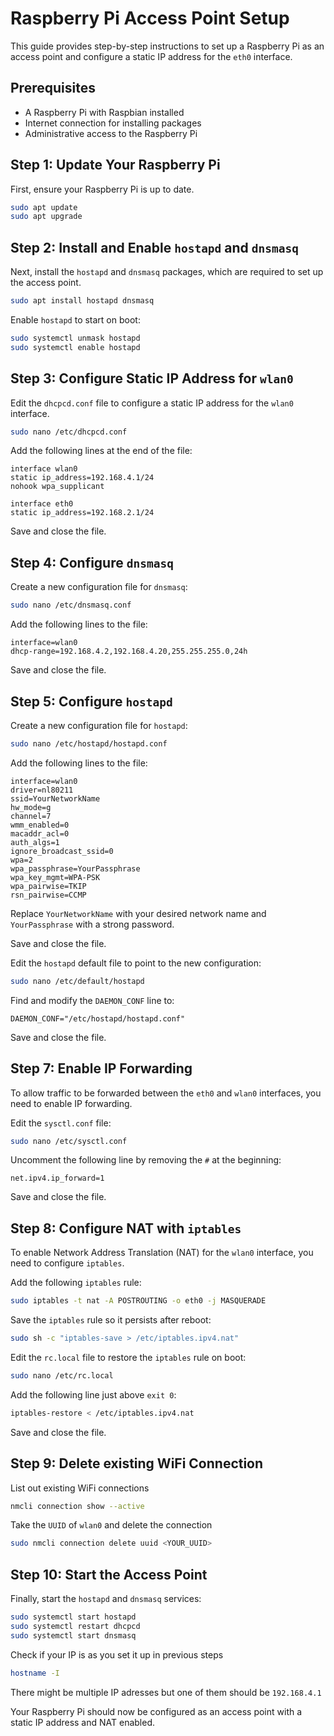 # Raspberry Pi Access Point Setup

This guide provides step-by-step instructions to set up a Raspberry Pi as an access point and configure a static IP address for the `eth0` interface.

## Prerequisites

- A Raspberry Pi with Raspbian installed
- Internet connection for installing packages
- Administrative access to the Raspberry Pi

## Step 1: Update Your Raspberry Pi

First, ensure your Raspberry Pi is up to date.

```sh
sudo apt update
sudo apt upgrade
```
## Step 2: Install and Enable `hostapd` and `dnsmasq`

Next, install the `hostapd` and `dnsmasq` packages, which are required to set up the access point.

```sh
sudo apt install hostapd dnsmasq
```

Enable `hostapd` to start on boot:

```sh
sudo systemctl unmask hostapd
sudo systemctl enable hostapd
```
## Step 3: Configure Static IP Address for `wlan0`

Edit the `dhcpcd.conf` file to configure a static IP address for the `wlan0` interface.

```sh
sudo nano /etc/dhcpcd.conf
```

Add the following lines at the end of the file:

```
interface wlan0
static ip_address=192.168.4.1/24
nohook wpa_supplicant

interface eth0
static ip_address=192.168.2.1/24
```

Save and close the file.


## Step 4: Configure `dnsmasq`

Create a new configuration file for `dnsmasq`:

```sh
sudo nano /etc/dnsmasq.conf
```

Add the following lines to the file:

```
interface=wlan0
dhcp-range=192.168.4.2,192.168.4.20,255.255.255.0,24h
```

Save and close the file.

## Step 5: Configure `hostapd`

Create a new configuration file for `hostapd`:

```sh
sudo nano /etc/hostapd/hostapd.conf
```

Add the following lines to the file:

```
interface=wlan0
driver=nl80211
ssid=YourNetworkName
hw_mode=g
channel=7
wmm_enabled=0
macaddr_acl=0
auth_algs=1
ignore_broadcast_ssid=0
wpa=2
wpa_passphrase=YourPassphrase
wpa_key_mgmt=WPA-PSK
wpa_pairwise=TKIP
rsn_pairwise=CCMP
```

Replace `YourNetworkName` with your desired network name and `YourPassphrase` with a strong password.

Save and close the file.

Edit the `hostapd` default file to point to the new configuration:

```sh
sudo nano /etc/default/hostapd
```

Find and modify the `DAEMON_CONF` line to:

```
DAEMON_CONF="/etc/hostapd/hostapd.conf"
```

Save and close the file.

## Step 7: Enable IP Forwarding

To allow traffic to be forwarded between the `eth0` and `wlan0` interfaces, you need to enable IP forwarding.

Edit the `sysctl.conf` file:

```sh
sudo nano /etc/sysctl.conf
```

Uncomment the following line by removing the `#` at the beginning:

```
net.ipv4.ip_forward=1
```

Save and close the file.

## Step 8: Configure NAT with `iptables`

To enable Network Address Translation (NAT) for the `wlan0` interface, you need to configure `iptables`.

Add the following `iptables` rule:

```sh
sudo iptables -t nat -A POSTROUTING -o eth0 -j MASQUERADE
```

Save the `iptables` rule so it persists after reboot:

```sh
sudo sh -c "iptables-save > /etc/iptables.ipv4.nat"
```

Edit the `rc.local` file to restore the `iptables` rule on boot:

```sh
sudo nano /etc/rc.local
```

Add the following line just above `exit 0`:

```sh
iptables-restore < /etc/iptables.ipv4.nat
```

Save and close the file.

## Step 9: Delete existing WiFi Connection

List out existing WiFi connections

```sh
nmcli connection show --active
```
Take the `UUID` of `wlan0` and delete the connection

```sh
sudo nmcli connection delete uuid <YOUR_UUID>
```

## Step 10: Start the Access Point

Finally, start the `hostapd` and `dnsmasq` services:

```sh
sudo systemctl start hostapd
sudo systemctl restart dhcpcd
sudo systemctl start dnsmasq
```

Check if your IP is as you set it up in previous steps

```sh
hostname -I
```

There might be multiple IP adresses but one of them should be `192.168.4.1`


Your Raspberry Pi should now be configured as an access point with a static IP address and NAT enabled.
